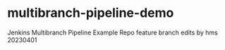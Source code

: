 # multibranch-pipeline-demo
Jenkins Multibranch Pipeline Example Repo
feature branch edits by hms 20230401
